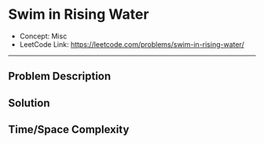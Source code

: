 # Swim in Rising Water

- Concept: Misc
- LeetCode Link: https://leetcode.com/problems/swim-in-rising-water/

---

## Problem Description

## Solution

## Time/Space Complexity

